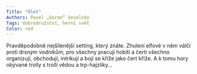 ```yaml
---
Title: "Úlet"
Authors: Pavel „Goran“ Veselský
Tags: dobrodružství, herní svět
Color: red
---
```

Pravděpodobně nejšílenější setting, který znáte. Zhulení elfové v něm válčí proti drsným vodníkům, pro všechny pracují hobiti a čerti všechno organizují, obchodují, intrikují a bojí se kříže jako čert kříže. A k tomu hory obývané trolly s trollí vědou a trp-hajzlíky...
